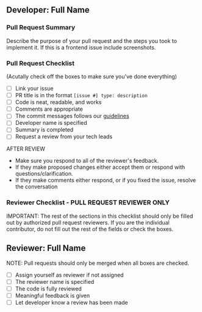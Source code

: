 ## Developer: Full Name

### Pull Request Summary

Describe the purpose of your pull request and the steps you took to implement it. If this is a frontend issue include screenshots. 

### Pull Request Checklist 
(Acutally check off the boxes to make sure you've done everything) 

- [ ] Link your issue
- [ ] PR title is in the format `[issue #] type: description`
- [ ] Code is neat, readable, and works
- [ ] Comments are appropriate
- [ ] The commit messages follows our [guidelines](https://h4i.notion.site/Conventional-Commits-593452ad1179489399ad3bd696ef772a)
- [ ] Developer name is specified
- [ ] Summary is completed
- [ ] Request a review from your tech leads 

AFTER REVIEW 
- Make sure you respond to all of the reviewer's feedback.
- If they make proposed changes either accept them or respond with questions/clarification.
- If they make comments either respond, or if you fixed the issue, resolve the conversation 

### Reviewer Checklist - PULL REQUEST REVIEWER ONLY

IMPORTANT: The rest of the sections in this checklist should only be filled out by authorized pull request reviewers. If you are the individual contributor, do not fill out the rest of the fields or check the boxes.

## Reviewer: Full Name

NOTE: Pull requests should only be merged when all boxes are checked.

- [ ] Assign yourself as reviewer if not assigned
- [ ] The reviewer name is specified
- [ ] The code is fully reviewed
- [ ] Meaningful feedback is given
- [ ] Let developer know a review has been made
